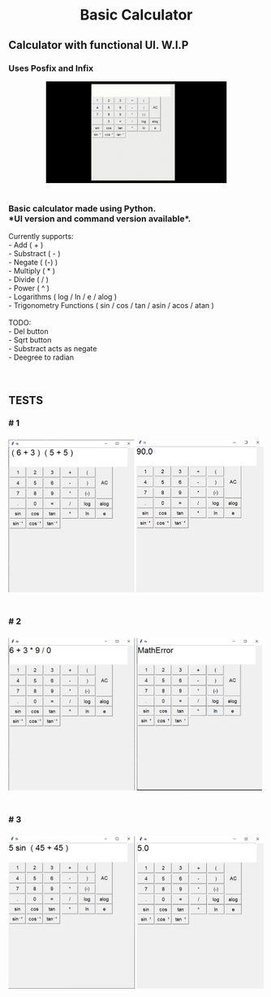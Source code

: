 <h1 align=center>Basic Calculator</h1>
<h2>Calculator with functional UI. W.I.P</h2>
<h3>Uses Posfix and Infix</h3>
<img src=../Images/Titulo1.gif height=200 style="display: block; margin: 0 auto">
<div><br><h3>Basic calculator made using Python.<br> *UI version and command version available*.</h3>
Currently supports:<br>
- Add ( + )<br>
- Substract ( - )<br>
- Negate ( (-) )<br>
- Multiply ( * )<br>
- Divide ( / )<br>
- Power ( ^ )<br>
- Logarithms ( log / ln / e / alog )<br>
- Trigonometry Functions ( sin / cos / tan / asin / acos / atan )<br>
</div><div>
<br>
TODO:<br>
- Del button<br>
- Sqrt button<br>
- Substract acts as negate<br>
- Deegree to radian<br>
<br><br>
<h2>TESTS</h2>
<h3><b># 1</b><h3>
<img src=../Images/C1.PNG height=300 style="display: inline; margin: 0 auto"> <img src=../Images/C2.PNG height=300 style="display: inline; margin: 0 auto"><br><br>
<h3><b># 2</b><h3>
<img src=../Images/C2_1.PNG height=300> <img src=../Images/C2_2.PNG height=300><br><br>
<h3><b># 3</b><h3>
<img src=../Images/C3_1.PNG height=300> <img src=../Images/C3_2.PNG height=300><br><br>